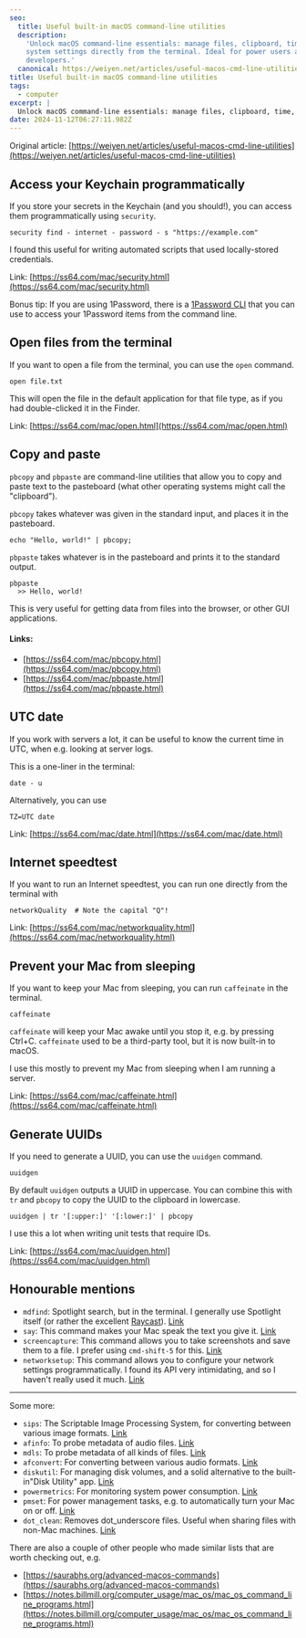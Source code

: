 ```yaml
---
seo:
  title: Useful built-in macOS command-line utilities
  description:
    'Unlock macOS command-line essentials: manage files, clipboard, time, and
    system settings directly from the terminal. Ideal for power users and
    developers.'
  canonical: https://weiyen.net/articles/useful-macos-cmd-line-utilities
title: Useful built-in macOS command-line utilities
tags:
  - computer
excerpt: |
  Unlock macOS command-line essentials: manage files, clipboard, time, and system settings directly from the terminal. Ideal for power users and developers.
date: 2024-11-12T06:27:11.982Z
---
```


Original article:
[https://weiyen.net/articles/useful-macos-cmd-line-utilities](https://weiyen.net/articles/useful-macos-cmd-line-utilities)

## Access your Keychain programmatically

If you store your secrets in the Keychain (and you should!), you can access them
programmatically using `security`.

```
security find - internet - password - s "https://example.com"
```

I found this useful for writing automated scripts that used locally-stored
credentials.

Link: [https://ss64.com/mac/security.html](https://ss64.com/mac/security.html)

Bonus tip: If you are using 1Password, there is a
[1Password CLI](https://developer.1password.com/docs/cli/get-started/) that you
can use to access your 1Password items from the command line.

## Open files from the terminal

If you want to open a file from the terminal, you can use the `open` command.

```
open file.txt
```

This will open the file in the default application for that file type, as if you
had double-clicked it in the Finder.

Link: [https://ss64.com/mac/open.html](https://ss64.com/mac/open.html)

## Copy and paste

`pbcopy` and `pbpaste` are command-line utilities that allow you to copy and
paste text to the pasteboard (what other operating systems might call the
"clipboard").

`pbcopy` takes whatever was given in the standard input, and places it in the
pasteboard.

```
echo "Hello, world!" | pbcopy;
```

`pbpaste` takes whatever is in the pasteboard and prints it to the standard
output.

```
pbpaste
  >> Hello, world!
```

This is very useful for getting data from files into the browser, or other GUI
applications.

#### Links:

- [https://ss64.com/mac/pbcopy.html](https://ss64.com/mac/pbcopy.html)
- [https://ss64.com/mac/pbpaste.html](https://ss64.com/mac/pbpaste.html)

## UTC date

If you work with servers a lot, it can be useful to know the current time in
UTC, when e.g. looking at server logs.

This is a one-liner in the terminal:

```
date - u
```

Alternatively, you can use

```
TZ=UTC date
```

Link: [https://ss64.com/mac/date.html](https://ss64.com/mac/date.html)

## Internet speedtest

If you want to run an Internet speedtest, you can run one directly from the
terminal with

```
networkQuality  # Note the capital "Q"!
```

Link:
[https://ss64.com/mac/networkquality.html](https://ss64.com/mac/networkquality.html)

## Prevent your Mac from sleeping

If you want to keep your Mac from sleeping, you can run `caffeinate` in the
terminal.

```
caffeinate
```

`caffeinate` will keep your Mac awake until you stop it, e.g. by pressing
Ctrl+C. `caffeinate` used to be a third-party tool, but it is now built-in to
macOS.

I use this mostly to prevent my Mac from sleeping when I am running a server.

Link:
[https://ss64.com/mac/caffeinate.html](https://ss64.com/mac/caffeinate.html)

## Generate UUIDs

If you need to generate a UUID, you can use the `uuidgen` command.

```
uuidgen
```

By default `uuidgen` outputs a UUID in uppercase. You can combine this with `tr`
and `pbcopy` to copy the UUID to the clipboard in lowercase.

```
uuidgen | tr '[:upper:]' '[:lower:]' | pbcopy
```

I use this a lot when writing unit tests that require IDs.

Link: [https://ss64.com/mac/uuidgen.html](https://ss64.com/mac/uuidgen.html)

## Honourable mentions

- `mdfind`: Spotlight search, but in the terminal. I generally use Spotlight
  itself (or rather the excellent [Raycast](https://www.raycast.com/)).
  [Link](https://ss64.com/mac/mdfind.html)
- `say`: This command makes your Mac speak the text you give it.
  [Link](https://ss64.com/mac/say.html)
- `screencapture`: This command allows you to take screenshots and save them to
  a file. I prefer using `cmd-shift-5` for this.
  [Link](https://ss64.com/mac/screencapture.html)
- `networksetup`: This command allows you to configure your network settings
  programmatically. I found its API very intimidating, and so I haven't really
  used it much. [Link](https://ss64.com/mac/networksetup.html)

---

Some more:

- `sips`: The Scriptable Image Processing System, for converting between various
  image formats. [Link](https://ss64.com/mac/sips.html)
- `afinfo`: To probe metadata of audio files.
  [Link](https://ss64.com/mac/afinfo.html)
- `mdls`: To probe metadata of all kinds of files.
  [Link](https://ss64.com/mac/mdls.html)
- `afconvert`: For converting between various audio formats.
  [Link](https://ss64.com/mac/afconvert.html)
- `diskutil`: For managing disk volumes, and a solid alternative to the
  built-in"Disk Utility" app. [Link](https://ss64.com/mac/diskutil.html)
- `powermetrics`: For monitoring system power consumption.
  [Link](https://ss64.com/mac/powermetrics.html)
- `pmset`: For power management tasks, e.g. to automatically turn your Mac on or
  off. [Link](https://ss64.com/mac/pmset.html)
- `dot_clean`: Removes dot_underscore files. Useful when sharing files with
  non-Mac machines. [Link](https://ss64.com/mac/dot_clean.html)

There are also a couple of other people who made similar lists that are worth
checking out, e.g.

- [https://saurabhs.org/advanced-macos-commands](https://saurabhs.org/advanced-macos-commands)
- [https://notes.billmill.org/computer_usage/mac_os/mac_os_command_line_programs.html](https://notes.billmill.org/computer_usage/mac_os/mac_os_command_line_programs.html)
